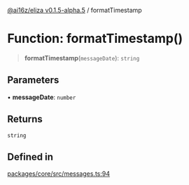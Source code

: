 [@ai16z/eliza v0.1.5-alpha.5](../index.md) / formatTimestamp

# Function: formatTimestamp()

> **formatTimestamp**(`messageDate`): `string`

## Parameters

• **messageDate**: `number`

## Returns

`string`

## Defined in

[packages/core/src/messages.ts:94](https://github.com/0xHoneyJar/thj-agents/blob/main/packages/core/src/messages.ts#L94)
